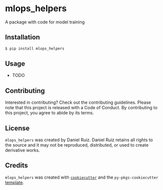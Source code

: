 # mlops_helpers

A package with code for model training

## Installation

```bash
$ pip install mlops_helpers
```

## Usage

- TODO

## Contributing

Interested in contributing? Check out the contributing guidelines. Please note that this project is released with a Code of Conduct. By contributing to this project, you agree to abide by its terms.

## License

`mlops_helpers` was created by Daniel Ruiz. Daniel Ruiz retains all rights to the source and it may not be reproduced, distributed, or used to create derivative works.

## Credits

`mlops_helpers` was created with [`cookiecutter`](https://cookiecutter.readthedocs.io/en/latest/) and the `py-pkgs-cookiecutter` [template](https://github.com/py-pkgs/py-pkgs-cookiecutter).
